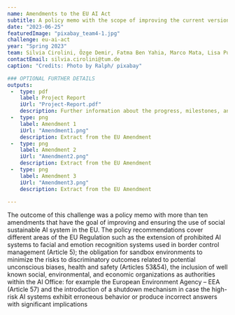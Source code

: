 ```yaml
---
name: Amendments to the EU AI Act
subtitle: A policy memo with the scope of improving the current version of the EU AI Act in a social sustainability framework.
date: "2023-06-25"
featuredImage: "pixabay_team4-1.jpg"
challenge: eu-ai-act
year: "Spring 2023"
team: Silvia Cirolini, Özge Demir, Fatma Ben Yahia, Marco Mata, Lisa Putter
contactEmail: silvia.cirolini@tum.de
caption: "Credits: Photo by Ralph/ pixabay"

### OPTIONAL FURTHER DETAILS
outputs:
 -  type: pdf
    label: Project Report
    iUrl: "Project-Report.pdf"
    description: Further information about the progress, milestones, and roadblocks.
 -  type: png
    label: Amendment 1
    iUrl: "Amendment1.png"
    description: Extract from the EU Amendment
 -  type: png
    label: Amendment 2
    iUrl: "Amendment2.png"
    description: Extract from the EU Amendment
 -  type: png
    label: Amendment 3
    iUrl: "Amendment3.png"
    description: Extract from the EU Amendment

---
```


The outcome of this challenge was a policy memo with more than ten amendments that 
have the goal of improving and ensuring the use of social sustainable AI system in the 
EU. The policy recommendations cover different areas of the EU Regulation such as the 
extension of prohibited AI systems to facial and emotion recognition systems used in
border control management (Article 5); the obligation for sandbox environments to 
minimize the risks to discriminatory outcomes related to potential unconscious biases, 
health and safety (Articles 53&54), the inclusion of well known social, environmental, and 
economic organizations as authorities within the AI Office: for example the European 
Environment Agency – EEA (Article 57) and the introduction of a shutdown mechanism 
in case the high-risk AI systems exhibit erroneous behavior or produce incorrect answers 
with significant implications